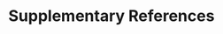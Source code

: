 ﻿
<!--
cd C:\Users\Koen Martens\Documents\GitHub\Eve
pandoc "Supplementary File 2 Materials and Methods.md"ScientificBackgroundSI_20240802.md DeveloperInstructionsSI.md finalSIHeader.md -o SupplementaryInfo.pdf --bibliography=Markdown_info\citations.bib --csl=ieee.csl --citeproc --pdf-engine=xelatex -V geometry:margin=1in --css=Markdown_info\styles.css --top-level-division=chapter -H header.tex
-->

# Supplementary References


